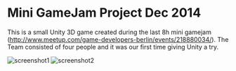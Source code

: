 Mini GameJam Project Dec 2014
============

This is a small Unity 3D game created during the last 8h mini gamejam (http://www.meetup.com/game-developers-berlin/events/218880034/).
The Team consisted of four people and it was our first time giving Unity a try. 

![screenshot1](https://dl.dropboxusercontent.com/u/8671192/img/cactus-collector-1.jpg)
![screenshot2](https://dl.dropboxusercontent.com/u/8671192/img/cactus-collector-2.jpg)

